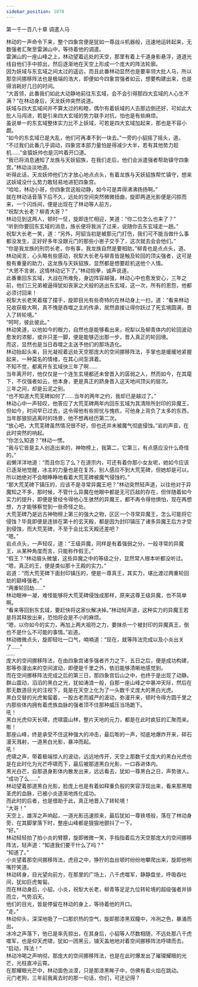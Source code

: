 ```yaml
---
sidebar_position: 1078
---
```

 第一千一百八十章 调遣人马


林动的一声命令下来，整个四象宫便是犹如一尊战斗机器般，迅速地运转起来，无数强者汇聚至雷渊山中，等待着他的调遣。  
雷渊山的一座山峰之上，林动望着远处的天空，那里有着上千道身影悬浮，道道光线自他们手中掠出，然后逐渐地在天空上形成一个庞大的阵法轮廓。  
因为妖域与东玄域之间太过的遥远，而且此番林动显然也是要率领大批人马，所以那空间挪移阵法也是极端的浩大，即便如今四象宫强者如云，想要构建出来，也是得消耗好几日的时间。  
“大首领，此番我们如此大动静地前往东玄域，会不会引得那四大玄域的人心生不满？”在林动身后，天龙妖帅突然说道。  
妖域与四大玄域间并不算太过的和睦，偶尔有着妖域的人去那边倒还好，可如此大批人马闯进，若是引来四大玄域的势力联手对抗，怕也是有些麻烦。  
虽说单一的东玄域整体实力比不上妖域，可若是四大玄域加起来，那也是不容小觑。  
“如今的东玄域已是大乱，他们可再凑不到一块去。”一旁的小貂摇了摇头，道。  
“不过我们此番几乎调动，四象宫本部力量怕是得减少大半，若有其他势力趁机……”金猿妖帅也是沉吟着开口道。  
“我已将消息通知了龙族与天妖貂族，在我们走后，他们会派遣强者帮助镇守四象宫。”林动淡淡地道。  
听得此话，天龙妖帅他们方才放心地点点头，有着龙族与天妖貂族帮忙镇守，想来这妖域没什么势力敢轻易地进犯四象宫。  
“哈哈，林动小哥，你四象宫这般动静，如今可是弄得沸沸扬扬啊。”  
就在林动话音落下后不久，远处的空间突然微微扭曲，旋即两道光影便是闪掠而来，一个闪烁间，便是出现在了林动等人前方。  
“祝犁大长老？柳青大哥？”  
林动见到这两人，顿时一怔，旋即连忙相迎，笑道：“你二位怎么也来了？”  
“听到你要回东玄域的消息，族长便将我派了过来，说随你去东玄域走一趟。”  
祝犁大长老一笑，道：“另外，阿貂当初是被那元门打伤，我们可不能当做什么事都没发生，正好好多年没跟元门的那些小崽子交手了，这次就去会会他们。”  
“你是我龙族的刑罚长老，你有事，我龙族自然是要相助。”柳青也是点点头，道。  
林动闻言，心头略有些感动，祝犁大长老与柳青皆是触及轮回的顶尖强者，这可是极有重量的助力，这龙族与天妖貂族，显然都是想要趁机送他个人情。  
“大恩不言谢，这情林动记下了。”林动抱拳，诚声说道。  
此番重回东玄域，大战在所难免，身边阵容越强，林动心中也愈发安心，三年之前，他们三兄弟被逼得犹如丧家之犬般的逃出东玄域，这一次，所有的恩怨，他都必须讨回来！  
祝犁大长老笑着摆了摆手，旋即目光有些奇特的在林动身上一扫，道：“看来林动兄收获极大啊，真不愧是吞噬之主的传承，居然直接让得你跃过了死玄境圆满，晋入了转轮境。”  
“呵呵，彼此彼此。”  
林动笑道，以他如今的眼力，自然也是能够看出来，祝犁以及柳青体内的轮回波动愈发的浓郁，或许只差一脚，便是能够迈出那一步，晋入真正的轮回境。  
而这，显然也是当日吞噬之主送予他们的那场造化。  
林动抬起头来，目光凝视着远处天空那庞大的空间挪移阵法，手掌也是缓缓地紧握起来，一种莫名的情绪，在其心间澎湃着。  
不知不觉，都离开东玄域快三年了啊……  
当年离开时，他仅仅是一个连生玄境都还未曾晋入的孱弱之人，然而如今，在其麾下，不仅强者如云，他本身，更是真正的跻身晋入这天地间顶尖的层次。  
三年之间，却是云泥之别。  
“也不知道大荒芜碑如何了……当年的两年之约，我却已是越过了。”  
林动心中一声轻叹，他答应了大荒芜碑两年内回东玄域为其清除所封印的异魔王，但如今，时间早已过去，这令得他有些担忧与愧疚，可他身上背负了太多的东西，当年那狼狈逃离时的场景，他不想再经历第二次。  
“放心吧，大荒芜碑虽然情况很不好，但也还并未被魔气彻底侵蚀。”岩的声音，在此时突然的响起。  
“你怎么知道？”林动一愣。  
“我与它皆是主人创造出来的，神物榜上，我第二，它第三，有点感应没什么奇怪的。”  
岩懒洋洋地道：“而且你忘了么？在道宗内，可还有着你那小女友呢，她如今应该已逐渐地觉醒，冰主的力量也是在复苏，别人感应不到大荒芜碑，但她却是可以，所以她绝对不会眼睁睁地看着大荒芜碑被魔气侵蚀的。”  
“那大荒芜碑下镇压的，应该不是寻常异魔王吧？”林动突然轻声道，以往他对于异魔知之不多，那时候，不管什么异魔在他眼中都是无可匹敌的存在，但伴随着如今实力的提升，即便是曾经令得他心生骇然的异魔王，都不再令得他惧怕，现在再想想，方才能够察觉到一些奇怪之处。  
大荒芜碑乃是远古神物榜上第三的强大之物，区区一个寻常异魔王，怎么可能将它侵蚀？毕竟即便是连排在第十的玄天殿，都是因为封印镇压了诸多异魔王后方才受到侵蚀，而大荒芜碑，不至于会比玄天殿还差吧？  
“嗯。”  
岩点点头，一声轻叹，道：“王级异魔，同样是有着强弱之分，一般寻常的异魔王，从某种角度而言，只能称作假王。”  
“假王？”林动眉头微皱，这些异魔之中的等级之分，显然常人根本听都没听过。  
“嗯，真正的王，便是类似那十王殿的实力。”  
岩道：“而大荒芜碑下面封印镇压的，便是一尊真王，其实力，堪比渡过两重轮回劫的巅峰强者。”  
“两重轮回劫……”  
林动眼神一凝，难怪能够将大荒芜碑侵蚀成那样，原来这尊王级异魔，也不简单啊。  
“看来等回到东玄域，要赶快将这家伙解决掉。”林动轻声道，这种实力的异魔王若是将其释放出来，恐怕将会是不小的麻烦。  
“嗯，以你如今的实力，再加上两大祖符之力，要抹杀一个被封印的异魔真王，倒也不是什么不可能的事情。”岩道。  
林动微微点头，旋即轻吐一口气，喃喃道：“现在，就等阵法完成以及小炎出关了……”  
……  
庞大的空间挪移阵法，在由四象宫诸多强者齐力之下，五日之后，便是成功构建，那等弥漫出来的空间波动，即便是千里之外，依旧能够清晰地感觉到。  
而在空间挪移阵法完成之后的第三日，那四象宫后山之中，也终于是出现了动静。  
群山震动，滔滔的黑白之光，犹如涛浪一般，自那一座山峰之中暴冲天际，然后在那无数道目光的注视下，竟是在天空上化为了一头数千丈庞大的黑白光虎。  
黑白交替的光虎匍匐着，一股古老而威严的波动，弥漫开来，顿时令得方圆千里之内那些体内拥有着虎族血脉的强者顶不住那种威压当场跪下。  
吼！  
黑白光虎仰天长啸，虎啸震山林，整片天地的元力，都是在此时疯狂的汇聚而来。  
嘭！  
那座山峰，终是承受不住这种强大的冲击，最后嘭的一声，彻底地爆炸开来，碎石漫天溅射，一道黑白光影，暴冲而起。  
吼！  
虎啸之声，带着极端惊人的波动，远远地传开，天空上那数千丈庞大的黑白光虎也是在此时化为光芒呼啸而下，最后被那道黑白光影，一口吞进体内。  
黑光白芒，自那道身影体内散发出来，远远看去，犹如一尊黑白之日，声势骇人。  
“成功了么……”  
林动望着那道黑白光影，脸庞上也是有着如释重负般的笑容浮现出来，看来那黑暗圣虎的血脉，已被小炎逐渐地炼化成功。  
而此时的后者，也是借助于此，真正地晋入了转轮境！  
“大哥！”  
天空上，雄浑之声响起，一道光影迅速掠来，最后犹如一尊铁塔般，落在了林动身旁，在其脚掌落下时，整座山峰都是狠狠地颤抖了一下。  
“好。”  
林动轻轻拍了拍小炎的臂膀，旋即微微一笑，手指指着后方天空那庞大的空间挪移阵法，轻声道：“知道我们要干什么了吗？”  
“知道了。”  
小炎望着那空间挪移阵法，虎目之中，狰狞的血丝顿时纷纷地攀爬出来，旋即他咧嘴狞笑道。  
林动转身，目光望向前方，在那里的广场上，八千虎噬军，静静盘坐，呼吸吞吐间，犹如巨虎匍匐。  
而在林动身后，小貂，小炎，祝犁大长老，柳青等足足九位转轮境的超级强者并排而立，气势滔天。  
他们的目光，皆是停留在林动的身上，等待着他的开口。  
“走。”  
林动仰头，深深地吸了一口那炽热的空气，旋即那漆黑双瞳中，冷冽之色，暴涌而出。  
冰冷之声落下，他已是率先掠出，在其身后，小貂等人尽数相随，不远处那八千虎噬军，也是仰天虎啸，犹如一团黑云，铺天盖地地对着空间挪移阵法呼啸而去。  
“启动，阵法！”  
林动冷喝之声响彻，那庞大的空间挪移阵法，也是在此时爆发出了璀璨耀眼的光芒，光柱直冲云霄。  
在那耀眼光芒中，林动面色淡漠，只是那漆黑眸子中，仿佛有着火焰在跳动。  
元门老狗，三年前我离去时的那一句话，你们，可还记得？  
  
  
